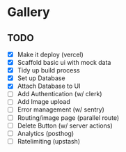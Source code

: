 # Gallery

## TODO

- [x] Make it deploy (vercel)
- [x] Scaffold basic ui with mock data
- [x] Tidy up build process
- [x] Set up Database
- [x] Attach Database to UI
- [ ] Add Authentication (w/ clerk)
- [ ] Add Image upload
- [ ] Error management (w/ sentry)
- [ ] Routing/image page (parallel route)
- [ ] Delete Button (w/ server actions)
- [ ] Analytics (posthog)
- [ ] Ratelimiting (upstash)
